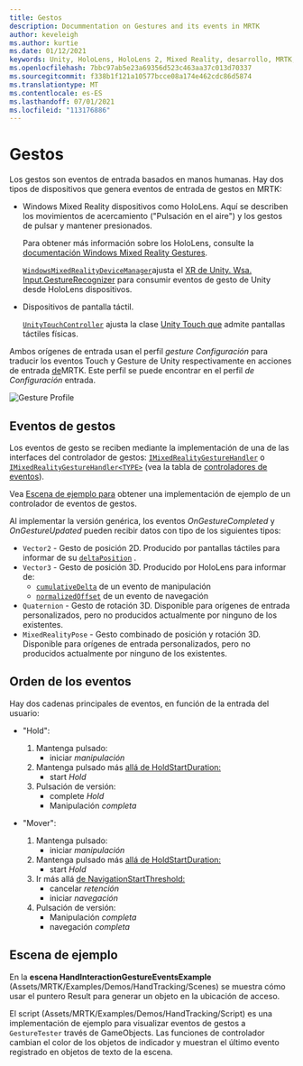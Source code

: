 ```yaml
---
title: Gestos
description: Docummentation on Gestures and its events in MRTK
author: keveleigh
ms.author: kurtie
ms.date: 01/12/2021
keywords: Unity, HoloLens, HoloLens 2, Mixed Reality, desarrollo, MRTK, gestos,
ms.openlocfilehash: 7bbc97ab5e23a69356d523c463aa37c013d70337
ms.sourcegitcommit: f338b1f121a10577bcce08a174e462cdc86d5874
ms.translationtype: MT
ms.contentlocale: es-ES
ms.lasthandoff: 07/01/2021
ms.locfileid: "113176886"
---
```

# <a name="gestures"></a>Gestos

Los gestos son eventos de entrada basados en manos humanas. Hay dos tipos de dispositivos que genera eventos de entrada de gestos en MRTK:

- Windows Mixed Reality dispositivos como HoloLens. Aquí se describen los movimientos de acercamiento ("Pulsación en el aire") y los gestos de pulsar y mantener presionados.

  Para obtener más información sobre los HoloLens, consulte la [documentación Windows Mixed Reality Gestures](/windows/mixed-reality/gestures).

  [`WindowsMixedRealityDeviceManager`](xref:Microsoft.MixedReality.Toolkit.WindowsMixedReality.Input.WindowsMixedRealityDeviceManager)ajusta el [XR de Unity. Wsa. Input.GestureRecognizer](https://docs.unity3d.com/ScriptReference/XR.WSA.Input.GestureRecognizer.html) para consumir eventos de gesto de Unity desde HoloLens dispositivos.

- Dispositivos de pantalla táctil.

  [`UnityTouchController`](xref:Microsoft.MixedReality.Toolkit.Input.UnityInput) ajusta la clase [Unity Touch que](https://docs.unity3d.com/ScriptReference/Touch.html) admite pantallas táctiles físicas.

Ambos orígenes de entrada usan el perfil _gesture Configuración_ para traducir los eventos Touch y Gesture de Unity respectivamente en acciones de entrada [de](input-actions.md)MRTK. Este perfil se puede encontrar en el perfil _de Configuración_ entrada.

<img src="../images/input/GestureProfile.png" alt="Gesture Profile" style="max-width:100%;">

## <a name="gesture-events"></a>Eventos de gestos

Los eventos de gesto se reciben mediante la implementación de una de las interfaces del controlador de gestos: [`IMixedRealityGestureHandler`](xref:Microsoft.MixedReality.Toolkit.Input.IMixedRealityGestureHandler) o [`IMixedRealityGestureHandler<TYPE>`](xref:Microsoft.MixedReality.Toolkit.Input.IMixedRealityGestureHandler`1) (vea la tabla de [controladores de eventos](input-events.md)).

Vea [Escena de ejemplo para](#example-scene) obtener una implementación de ejemplo de un controlador de eventos de gestos.

Al implementar la versión genérica, los eventos *OnGestureCompleted* y *OnGestureUpdated* pueden recibir datos con tipo de los siguientes tipos:

- `Vector2` - Gesto de posición 2D. Producido por pantallas táctiles para informar de su [`deltaPosition`](https://docs.unity3d.com/ScriptReference/Touch-deltaPosition.html) .
- `Vector3` - Gesto de posición 3D. Producido por HoloLens para informar de:
  - [`cumulativeDelta`](https://docs.unity3d.com/ScriptReference/XR.WSA.Input.ManipulationUpdatedEventArgs-cumulativeDelta.html) de un evento de manipulación
  - [`normalizedOffset`](https://docs.unity3d.com/ScriptReference/XR.WSA.Input.NavigationUpdatedEventArgs-normalizedOffset.html) de un evento de navegación
- `Quaternion` - Gesto de rotación 3D. Disponible para orígenes de entrada personalizados, pero no producidos actualmente por ninguno de los existentes.
- `MixedRealityPose` - Gesto combinado de posición y rotación 3D. Disponible para orígenes de entrada personalizados, pero no producidos actualmente por ninguno de los existentes.

## <a name="order-of-events"></a>Orden de los eventos

Hay dos cadenas principales de eventos, en función de la entrada del usuario:

- "Hold":
    1. Mantenga pulsado:
        - iniciar _manipulación_
    1. Mantenga pulsado más [allá de HoldStartDuration:](xref:Microsoft.MixedReality.Toolkit.Input.MixedRealityInputSimulationProfile.HoldStartDuration)
        - start _Hold_
    1. Pulsación de versión:
        - complete _Hold_
        - Manipulación _completa_

- "Mover":
    1. Mantenga pulsado:
        - iniciar _manipulación_
    1. Mantenga pulsado más [allá de HoldStartDuration:](xref:Microsoft.MixedReality.Toolkit.Input.MixedRealityInputSimulationProfile.HoldStartDuration)
        - start _Hold_
    1. Ir más allá [de NavigationStartThreshold:](xref:Microsoft.MixedReality.Toolkit.Input.MixedRealityInputSimulationProfile.NavigationStartThreshold)
        - cancelar _retención_
        - iniciar _navegación_
    1. Pulsación de versión:
        - Manipulación _completa_
        - navegación _completa_

## <a name="example-scene"></a>Escena de ejemplo

En la **escena HandInteractionGestureEventsExample** (Assets/MRTK/Examples/Demos/HandTracking/Scenes) se muestra cómo usar el puntero Result para generar un objeto en la ubicación de acceso.

El script (Assets/MRTK/Examples/Demos/HandTracking/Script) es una implementación de ejemplo para visualizar eventos de gestos a `GestureTester` través de GameObjects. Las funciones de controlador cambian el color de los objetos de indicador y muestran el último evento registrado en objetos de texto de la escena.
